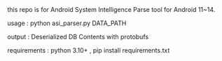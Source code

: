 <Android System Intelligence Parser>
this repo is for Android System Intelligence Parse tool for Android 11~14.

usage : python asi_parser.py DATA_PATH

output : Deserialized DB Contents with protobufs

requirements : python 3.10+ , pip install requirements.txt
